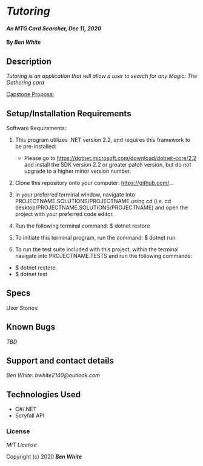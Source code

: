 # _Tutoring_

#### _An MTG Card Searcher, Dec 11, 2020_

#### By _**Ben White**_

## Description

_Tutoring is an application that will allow a user to search for any Magic: The Gathering card_

[Capstone Proposal](https://docs.google.com/document/d/1NCYp7lvUeb6GWjMHd2G7k3887MbcMsXX3iFoPBk0oBI/edit)

## Setup/Installation Requirements

Software Requirements:

1. This program utilizes .NET version 2.2, and requires this framework to be pre-installed:
    * Please go to https://dotnet.microsoft.com/download/dotnet-core/2.2 and install the SDK version 2.2 or
      greater patch version, but do not upgrade to a higher minor version number.

2. Clone this repository onto your computer: https://github.com/...

3. In your preferred terminal window, navigate into PROJECTNAME.SOLUTIONS/PROJECTNAME using cd (i.e. cd
   desktop/PROJECTNAME.SOLUTIONS/PROJECTNAME) and open the project with your preferred code editor.
4. Run the following terminal command: $ dotnet restore

5. To initiate this terminal program, run the command: $ dotnet run

6. To run the test suite included with this project, within the terminal navigate into PROJECTNAME.TESTS and run the following commands:
  * $ dotnet restore
  * $ dotnet test

## Specs

User Stories:



## Known Bugs

_TBD_

## Support and contact details

_Ben White: bwhite2140@outlook.com_

## Technologies Used

* C#/.NET
* Scryfall API

### License

*MIT License*

Copyright (c) 2020 **_Ben White_**